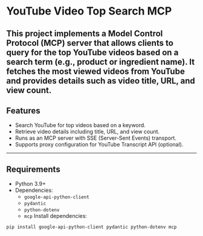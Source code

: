 # YouTube Video Top Search MCP

## This project implements a **Model Control Protocol (MCP)** server that allows clients to query for the top YouTube videos based on a search term (e.g., product or ingredient name). It fetches the most viewed videos from YouTube and provides details such as video title, URL, and view count.

## Features

- Search YouTube for top videos based on a keyword.
- Retrieve video details including title, URL, and view count.
- Runs as an MCP server with SSE (Server-Sent Events) transport.
- Supports proxy configuration for YouTube Transcript API (optional).

---

## Requirements

- Python 3.9+
- Dependencies:
  - `google-api-python-client`
  - `pydantic`
  - `python-dotenv`
  - `mcp`
    Install dependencies:

```bash
pip install google-api-python-client pydantic python-dotenv mcp
```

